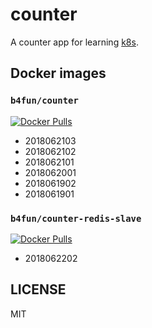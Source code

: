 # counter

A counter app for learning [k8s][].

[k8s]: http://kubernetes.io/

## Docker images

### `b4fun/counter`

[![Docker Pulls](https://img.shields.io/docker/pulls/b4fun/counter.svg)](https://hub.docker.com/r/b4fun/counter/)

- 2018062103
- 2018062102
- 2018062101
- 2018062001
- 2018061902
- 2018061901

### `b4fun/counter-redis-slave`

[![Docker Pulls](https://img.shields.io/docker/pulls/b4fun/counter-redis-slave.svg)](https://hub.docker.com/r/b4fun/counter-redis-slave/)

- 2018062202

## LICENSE

MIT
